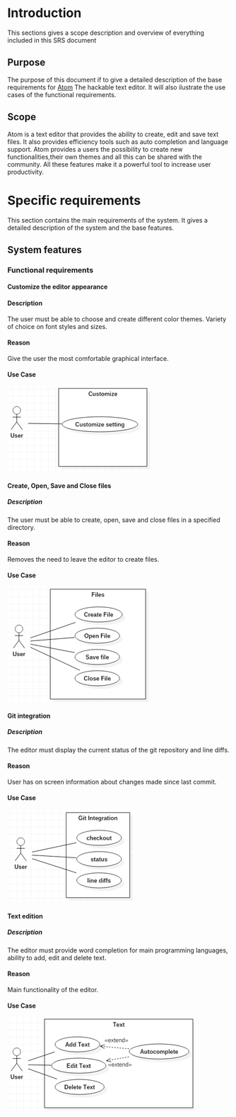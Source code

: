 # Introduction
This sections gives a scope description and overview of everything included in this SRS document
## Purpose
The purpose of this document if to give a detailed description of the base requirements for [Atom](https://atom.io)  The hackable text editor. It will also ilustrate the use cases of the functional requirements.
## Scope
Atom is a text editor that provides the ability to create, edit and save text files. It also provides efficiency tools such as auto completion and language support.
Atom provides a users the possibility to create new functionalities,their own themes and all this can be shared with the community.
All these features make it a powerful tool to increase user productivity.
# Specific requirements
This section contains the main requirements of the system. It gives a detailed description of the system and the base features.
## System features
### Functional requirements
#### Customize the editor appearance
#### Description
The user must be able to choose and create different color themes. Variety of choice on font styles and sizes.
#### Reason
Give the user the most comfortable graphical interface.
#### Use Case
![Customize](Resources/Customize.png)
#### Create, Open, Save and Close files
##### Description
The user must be able to create, open, save and close files in a specified directory.
#### Reason
Removes the need to leave the editor to create files.
#### Use Case
![Customize](Resources/Files.png)
#### Git integration
##### Description
The editor must display the current status of the git repository and line diffs.
#### Reason
User has on screen information about changes made since last commit.
#### Use Case
![Customize](Resources/GitIntegration.png)
#### Text edition
##### Description
The editor must provide word completion for main programming languages, ability to add, edit and delete text.
#### Reason
Main functionality of the editor.
#### Use Case
![Customize](Resources/Text.png)
